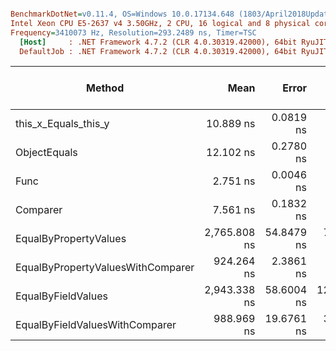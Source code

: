 ``` ini

BenchmarkDotNet=v0.11.4, OS=Windows 10.0.17134.648 (1803/April2018Update/Redstone4)
Intel Xeon CPU E5-2637 v4 3.50GHz, 2 CPU, 16 logical and 8 physical cores
Frequency=3410073 Hz, Resolution=293.2489 ns, Timer=TSC
  [Host]     : .NET Framework 4.7.2 (CLR 4.0.30319.42000), 64bit RyuJIT-v4.7.3362.0
  DefaultJob : .NET Framework 4.7.2 (CLR 4.0.30319.42000), 64bit RyuJIT-v4.7.3362.0


```
|                            Method |         Mean |      Error |      StdDev |       Median |  Ratio | RatioSD | Gen 0/1k Op | Gen 1/1k Op | Gen 2/1k Op | Allocated Memory/Op |
|---------------------------------- |-------------:|-----------:|------------:|-------------:|-------:|--------:|------------:|------------:|------------:|--------------------:|
|              this_x_Equals_this_y |    10.889 ns |  0.0819 ns |   0.0726 ns |    10.866 ns |   1.00 |    0.00 |           - |           - |           - |                   - |
|                      ObjectEquals |    12.102 ns |  0.2780 ns |   0.2464 ns |    12.181 ns |   1.11 |    0.02 |           - |           - |           - |                   - |
|                              Func |     2.751 ns |  0.0046 ns |   0.0041 ns |     2.751 ns |   0.25 |    0.00 |           - |           - |           - |                   - |
|                          Comparer |     7.561 ns |  0.1832 ns |   0.2181 ns |     7.503 ns |   0.69 |    0.02 |           - |           - |           - |                   - |
|             EqualByPropertyValues | 2,765.808 ns | 54.8479 ns |  75.0764 ns | 2,772.512 ns | 255.67 |    6.48 |      0.2060 |      0.0229 |      0.0076 |              1352 B |
| EqualByPropertyValuesWithComparer |   924.264 ns |  2.3861 ns |   2.1152 ns |   924.966 ns |  84.88 |    0.62 |      0.1211 |      0.0248 |      0.0010 |               765 B |
|                EqualByFieldValues | 2,943.338 ns | 58.6004 ns | 124.8822 ns | 2,946.429 ns | 262.91 |   10.77 |      0.2060 |      0.0153 |      0.0076 |              1351 B |
|    EqualByFieldValuesWithComparer |   988.969 ns | 19.6761 ns |  37.4358 ns |   972.992 ns |  90.66 |    3.08 |      0.1202 |      0.0191 |      0.0019 |               765 B |
